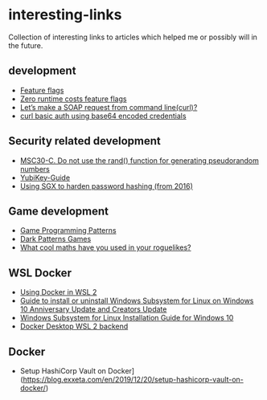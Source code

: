 # interesting-links

Collection of interesting links to articles which helped me or possibly will in the future.

## development
- [Feature flags](https://docs.microsoft.com/en-us/dotnet/architecture/cloud-native/feature-flags)
- [Zero runtime costs feature flags](https://stackoverflow.com/questions/51155408/zero-runtime-costs-feature-flags)
- [Let’s make a SOAP request from command line(curl)?](https://dasunhegoda.com/make-soap-request-command-line-curl/596/)
- [curl basic auth using base64 encoded credentials](https://osric.com/chris/accidental-developer/2018/07/curl-basic-auth-base64-encoded-credentials/)

## Security related development
- [MSC30-C. Do not use the rand() function for generating pseudorandom numbers](https://wiki.sei.cmu.edu/confluence/display/c/MSC30-C.+Do+not+use+the+rand%28%29+function+for+generating+pseudorandom+numbers)
- [YubiKey-Guide ](https://github.com/drduh/YubiKey-Guide)
- [Using SGX to harden password hashing (from 2016)](https://github.com/ctz/sgx-pwenclave)

## Game development
- [Game Programming Patterns](http://www.gameprogrammingpatterns.com)
- [Dark Patterns Games](https://www.darkpattern.games)
- [What cool maths have you used in your roguelikes?](https://www.reddit.com/r/roguelikedev/comments/9zoaec/what_cool_maths_have_you_used_in_your_roguelikes)


## WSL Docker
- [Using Docker in WSL 2](https://code.visualstudio.com/blogs/2020/03/02/docker-in-wsl2)
- [Guide to install or uninstall Windows Subsystem for Linux on Windows 10 Anniversary Update and Creators Update](https://docs.microsoft.com/de-de/windows/wsl/install-legacy#uninstallingremoving-the-legacy-distro)
- [Windows Subsystem for Linux Installation Guide for Windows 10](https://docs.microsoft.com/de-de/windows/wsl/install-win10#step-4---download-the-linux-kernel-update-package)
- [Docker Desktop WSL 2 backend](https://docs.docker.com/docker-for-windows/wsl/)

## Docker
- Setup HashiCorp Vault on Docker](https://blog.exxeta.com/en/2019/12/20/setup-hashicorp-vault-on-docker/)

